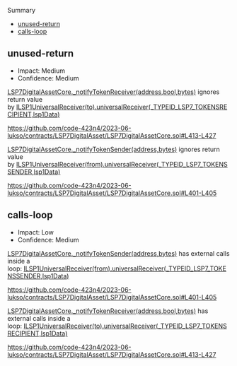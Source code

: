 Summary

- [unused-return](#unused-return-1)
- [calls-loop](#calls-loop-2)

## unused-return

- Impact: Medium
- Confidence: Medium

[LSP7DigitalAssetCore.\_notifyTokenReceiver(address,bool,bytes)](https://github.com/code-423n4/2023-06-lukso/contracts/LSP7DigitalAsset/LSP7DigitalAssetCore.sol#L413-L427) ignores return value by [ILSP1UniversalReceiver(to).universalReceiver(\_TYPEID_LSP7_TOKENSRECIPIENT,lsp1Data)](https://github.com/code-423n4/2023-06-lukso/contracts/LSP7DigitalAsset/LSP7DigitalAssetCore.sol#L419)

https://github.com/code-423n4/2023-06-lukso/contracts/LSP7DigitalAsset/LSP7DigitalAssetCore.sol#L413-L427

[LSP7DigitalAssetCore.\_notifyTokenSender(address,bytes)](https://github.com/code-423n4/2023-06-lukso/contracts/LSP7DigitalAsset/LSP7DigitalAssetCore.sol#L401-L405) ignores return value by [ILSP1UniversalReceiver(from).universalReceiver(\_TYPEID_LSP7_TOKENSSENDER,lsp1Data)](https://github.com/code-423n4/2023-06-lukso/contracts/LSP7DigitalAsset/LSP7DigitalAssetCore.sol#L403)

https://github.com/code-423n4/2023-06-lukso/contracts/LSP7DigitalAsset/LSP7DigitalAssetCore.sol#L401-L405

## calls-loop

- Impact: Low
- Confidence: Medium

[LSP7DigitalAssetCore.\_notifyTokenSender(address,bytes)](https://github.com/code-423n4/2023-06-lukso/contracts/LSP7DigitalAsset/LSP7DigitalAssetCore.sol#L401-L405) has external calls inside a loop: [ILSP1UniversalReceiver(from).universalReceiver(\_TYPEID_LSP7_TOKENSSENDER,lsp1Data)](https://github.com/code-423n4/2023-06-lukso/contracts/LSP7DigitalAsset/LSP7DigitalAssetCore.sol#L403)

https://github.com/code-423n4/2023-06-lukso/contracts/LSP7DigitalAsset/LSP7DigitalAssetCore.sol#L401-L405

[LSP7DigitalAssetCore.\_notifyTokenReceiver(address,bool,bytes)](https://github.com/code-423n4/2023-06-lukso/contracts/LSP7DigitalAsset/LSP7DigitalAssetCore.sol#L413-L427) has external calls inside a loop: [ILSP1UniversalReceiver(to).universalReceiver(\_TYPEID_LSP7_TOKENSRECIPIENT,lsp1Data)](https://github.com/code-423n4/2023-06-lukso/contracts/LSP7DigitalAsset/LSP7DigitalAssetCore.sol#L419)

https://github.com/code-423n4/2023-06-lukso/contracts/LSP7DigitalAsset/LSP7DigitalAssetCore.sol#L413-L427
